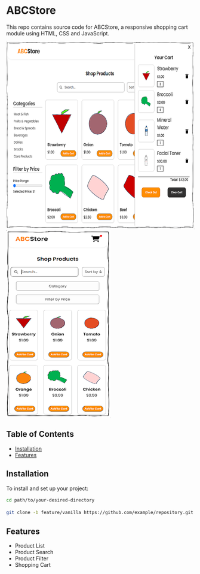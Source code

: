 # ABCStore
This repo contains source code for ABCStore, a responsive shopping cart module using HTML, CSS and JavaScript.

<img src="/assets/images/web-ss.PNG" alt="Project Desktop View" title="Desktop View" width="550px" height="500px">

<img src="/assets/images/mobile-ss.PNG" alt="Project Mobile View" title="Mobile View" width="280px" height="500px">

## Table of Contents

- [Installation](#installation)
- [Features](#features)

## Installation

To install and set up your project:

```bash
cd path/to/your-desired-directory

git clone -b feature/vanilla https://github.com/example/repository.git
```
## Features

- Product List
- Product Search
- Product Filter
- Shopping Cart





